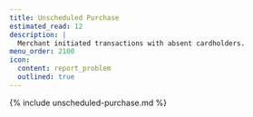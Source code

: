 ```yaml
---
title: Unscheduled Purchase
estimated_read: 12
description: |
  Merchant initiated transactions with absent cardholders.
menu_order: 2100
icon:
  content: report_problem
  outlined: true
---
```


{% include unscheduled-purchase.md %}

